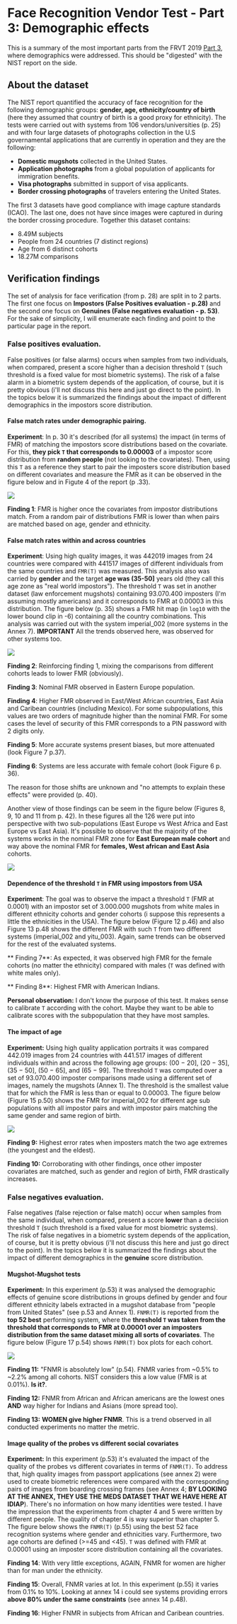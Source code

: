 # Face Recognition Vendor Test - Part 3: Demographic effects

This is a summary of the most important parts from the FRVT 2019 [Part 3](https://nvlpubs.nist.gov/nistpubs/ir/2019/NIST.IR.8280.pdf), where demographics were addressed.
This should be "digested" with the NIST report on the side.

## About the dataset

The NIST report quantified the accuracy of face recognition for the following demographic groups: **gender, age, ethnicity/country of birth** (here they assumed that country of birth is a good proxy for ethnicity).
The tests were carried out with systems from 106 vendors/universities (p. 25) and with four large datasets of photographs collection in the U.S governamental applications that are currently in operation and they are the following:  

 - **Domestic mugshots** collected in the United States.
 - **Application photographs** from a global population of applicants for immigration benefits.
 - **Visa photographs** submitted in support of visa applicants.
 - **Border crossing photographs** of travelers entering the United States.

The first 3 datasets have good compliance with image capture standards (ICAO).
The last one, does not have since images were captured in during the border crossing procedure.
Together this dataset contains:

  - 8.49M subjects
  - People from 24 countries (7 distinct regions)
  - Age from 6 distinct cohorts
  - 18.27M comparisons 


## Verification findings

The set of analysis for face verification (from p. 28) are split in to 2 parts.
The first one focus on **Impostors (False Positives evaluation - p.28)** and the second one focus on **Genuines (False negatives evaluation - p. 53)**.
For the sake of simplicity, I will enumerate each finding and point to the particular page in the report.


### False positives evaluation.

False positives (or false alarms) occurs when samples from two individuals, when compared, present a score higher than a decision threshold `T` (such threshold is a fixed value for most biometric systems).
The risk of a false alarm in a biometric system depends of the application, of course, but it is pretty obvious (i'll not discuss this here and just go direct to the point).
In the topics below it is summarized the findings about the impact of different demographics in the impostors score distribution.


#### False match rates under demographic pairing.

**Experiment**: In p. 30 it's described (for all systems) the impact (in terms of FMR) of matching the impostors score distributions based on the covariate.
For this, **they pick `T` that corresponds to 0.00003** of a impostor score distribution from **random people** (not looking to the covariates).
Then, using this `T` as a reference they start to pair the imposters score distribution based on different covariates and measure the FMR as it can be observed in the figure below and in Figute 4 of the report (p .33).
  

![](frvt_images/figure3.png)


**Finding 1**: FMR is higher once the covariates from impostor distributions match.
From a random pair of distributions FMR is lower than when pairs are matched based on age, gender and ethnicity.


#### False match rates within and across countries

**Experiment**: Using high quality images, it was 442019 images from 24 countries were compared with 441517 images of different individuals from the same countries and `FMR(T)` was measured.
This analysis also was carried by **gender** and the target **age was (35-50]** years old (they call this age zone as "real world impostors").
The threshold `T` was set in another dataset (law enforcement mugshots) containing 93.070.400 imposters (I'm assuming mostly americans) and it corresponds to FMR at 0.00003 in this distribution.
The figure below (p. 35) shows a FMR hit map (in `log10` with the lower bound clip in -6) containing all the country combinations.
This analysis was carried out with the system imperial\_002 (more systems in the Annex 7).
**IMPORTANT** All the trends observed here, was observed for other systems too.

![](frvt_images/figure5.png)


**Finding 2**: Reinforcing finding 1, mixing the comparisons from different cohorts leads to lower FMR (obviously).

**Finding 3**: Nominal FMR observed in Eastern Europe population.

**Finding 4**: Higher FMR observed in East/West African countries, East Asia and Caribean countries (including Mexico). For some subpopulations, this values are two orders of magnitude higher than the nominal FMR. For some cases the level of security of this FMR corresponds to a PIN password with 2 digits only.

**Finding 5**: More accurate systems present biases, but more attenuated (look Figure 7 p.37).

**Finding 6**: Systems are less accurate with female cohort (look Figure 6 p. 36).

The reason for those shifts are unknown and "no attempts to explain these effects" were provided (p. 40).

Another view of those findings can be seem in the figure below (Figures 8, 9, 10 and 11 from p. 42).
In these figures all the 126 were put into perspective with two sub-populations (East Europe vs West Africa and East Europe vs East Asia).
It's possible to observe that the majority of the systems works in the nominal FMR zone for **East European male cohort** and way above the nominal FMR for **females, West african and East Asia** cohorts.

![](frvt_images/figure8.png)

#### Dependence of the threshold `T` in FMR using impostors from USA


**Experiment**: The goal was to observe the impact a threshold `T` (FMR at 0.0001) with an impostor set of 3.000.000 mugshots from white males in different ethnicity cohorts and gender cohorts (i suppose this represents a little the ethnicities in the USA).
The figure below (Figure 12 p.46) and also Figure 13 p.48 shows the different FMR with such `T` from two different systems (imperial\_002 and yitu_003).
Again, same trends can be observed for the rest of the evaluated systems.

** Finding 7**: As expected, it was observed high FMR for the female cohorts (no matter the ethnicity) compared with males (`T` was defined with white males only).

** Finding 8**: Highest FMR with American Indians.

**Personal observation:** I don't know the purpose of this test.
It makes sense to calibrate `T` according with the cohort.
Maybe they want to be able to calibrate scores with the subpopulation that they have most samples.


#### The impact of age

**Experiment:** Using high quality application portraits it was compared 442.019 images from 24 countries with 441.517 images of different individuals within and across the following age groups: (00 − 20], (20 − 35], (35 − 50], (50 − 65], and (65 − 99].
The threshold `T` was computed over a set of 93.070.400 imposter comparisons made using a different set of images, namely the mugshots (Annex 1).
The threshold is the smallest value that for which the FMR is less than or equal to 0.00003.
The figure below (Figure 15 p.50) shows the FMR for imperial\_002 for different age sub populations with all impostor pairs and with impostor pairs matching the same gender and same region of birth.

![](frvt_images/figure15.png)

**Finding 9:** Highest error rates when imposters match the two age extremes (the youngest and the eldest).

**Finding 10:** Corroborating with other findings, once other imposter covariates are matched, such as gender and region of birth, FMR drastically increases.


### False negatives evaluation.

False negatives (false rejection or false match) occur when samples from the same individual, when compared, present a score **lower** than a decision threshold `T` (such threshold is a fixed value for most biometric systems).
The risk of false negatives in a biometric system depends of the application, of course, but it is pretty obvious (i'll not discuss this here and just go direct to the point).
In the topics below it is summarized the findings about the impact of different demographics in the **genuine** score distribution.


#### Mugshot-Mugshot tests 

**Experiment:** In this experiment (p.53) it was analysed the demographic effects of genuine score distributions in groups defined by gender and four different ethnicity labels extracted in a mugshot database from "people from United States" (see p.53 and Annex 1).
`FNMR(T)` is reported from the **top 52 best** performing system, where the **threshold `T` was taken from the threshold that corresponds to FMR at 0.00001 over an imposters distribution from the same dataset mixing all sorts of covariates**.
The figure below (Figure 17 p.54) shows `FNMR(T)` box plots for each cohort.


![](frvt_images/figure17.png)


**Finding 11:** "FNMR is absolutely low" (p.54). FNMR varies from ~0.5% to ~2.2% among all cohorts. NIST considers this a low value (FMR is at 0.01%). **Is it?**.

**Finding 12:** FNMR from African and African americans are the lowest ones **AND** way higher for Indians and Asians (more spread too).

**Finding 13:** **WOMEN give higher FNMR**. This is a trend observed in all conducted experiments no matter the metric.


#### Image quality of the probes vs different social covariates

**Experiment:** In this experiment (p.53) it's evaluated the impact of the quality of the probes vs different covariates in terms of `FNMR(T)`.
To address that, high quality images from passport applications (see annex 2) were used to create biometric references were compared with the corresponding pairs of images from boarding crossing frames (see Annex 4; **BY LOOKING AT THE ANNEX, THEY USE THE MEDS DATASET THAT WE HAVE HERE AT IDIAP**).
There's no information on how many identities were tested.
I have the impression that the experiments from chapter 4 and 5 were written by different people.
The quality of chapter 4 is way superior than chapter 5.
The figure below shows the `FNMR(T)` (p.55) using the best 52 face recognition systems where gender and ethnicities vary.
Furthermore, two age cohorts are defined (>=45 and <45).
`T` was defined with FMR at 0.00001 using an imposter score distribution containing all the covariates.

**Finding 14**: With very little exceptions, AGAIN, FNMR for women are higher than for man under the ethnicity.

**Finding 15**: Overall, FNMR varies at lot. In this experiment (p.55) it varies from 0.1% to 10%. 
Looking at annex 14 i could see systems providing errors **above 80% under the same constraints** (see annex 14 p.48).

**Finding 16**: Higher FNMR in subjects from African and Caribean countries.


